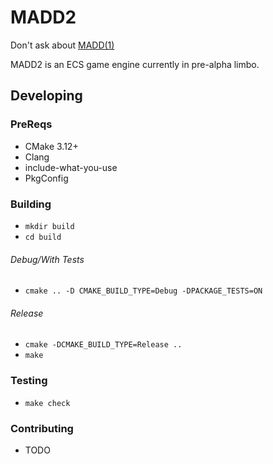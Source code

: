 # MADD2
Don't ask about [MADD(1)](https://github.com/realliance/madd)

MADD2 is an ECS game engine currently in pre-alpha limbo.


## Developing
### PreReqs
* CMake 3.12+
* Clang
* include-what-you-use
* PkgConfig

### Building
* ``` mkdir build ```
* ``` cd build ```
###### Debug/With Tests
* ``` cmake .. -D CMAKE_BUILD_TYPE=Debug -DPACKAGE_TESTS=ON ```
###### Release
* ``` cmake -DCMAKE_BUILD_TYPE=Release .. ```
* ``` make ```

### Testing
* ``` make check ```

### Contributing
* TODO
